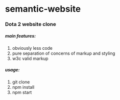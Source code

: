 # semantic-website

### Dota 2 website clone

##### main features:
1. obviously less code
2. pure separation of concerns of markup and styling
3. w3c valid markup

##### usage:
1. git clone
2. npm install
3. npm start